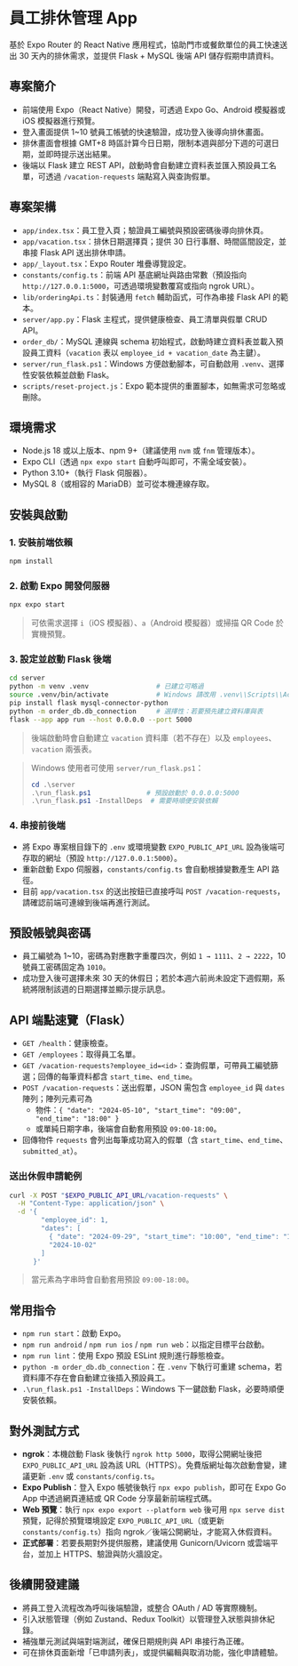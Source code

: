 # 員工排休管理 App

基於 Expo Router 的 React Native 應用程式，協助門市或餐飲單位的員工快速送出 30 天內的排休需求，並提供 Flask + MySQL 後端 API 儲存假期申請資料。

## 專案簡介
- 前端使用 Expo（React Native）開發，可透過 Expo Go、Android 模擬器或 iOS 模擬器進行預覽。
- 登入畫面提供 1~10 號員工帳號的快速驗證，成功登入後導向排休畫面。
- 排休畫面會根據 GMT+8 時區計算今日日期，限制本週與部分下週的可選日期，並即時提示送出結果。
- 後端以 Flask 建立 REST API，啟動時會自動建立資料表並匯入預設員工名單，可透過 `/vacation-requests` 端點寫入與查詢假單。

## 專案架構
- `app/index.tsx`：員工登入頁；驗證員工編號與預設密碼後導向排休頁。
- `app/vacation.tsx`：排休日期選擇頁；提供 30 日行事曆、時間區間設定，並串接 Flask API 送出排休申請。
- `app/_layout.tsx`：Expo Router 堆疊導覽設定。
- `constants/config.ts`：前端 API 基底網址與路由常數（預設指向 `http://127.0.0.1:5000`，可透過環境變數覆寫或指向 ngrok URL）。
- `lib/orderingApi.ts`：封裝通用 `fetch` 輔助函式，可作為串接 Flask API 的範本。
- `server/app.py`：Flask 主程式，提供健康檢查、員工清單與假單 CRUD API。
- `order_db/`：MySQL 連線與 schema 初始程式，啟動時建立資料表並載入預設員工資料（`vacation` 表以 `employee_id + vacation_date` 為主鍵）。
- `server/run_flask.ps1`：Windows 方便啟動腳本，可自動啟用 `.venv`、選擇性安裝依賴並啟動 Flask。
- `scripts/reset-project.js`：Expo 範本提供的重置腳本，如無需求可忽略或刪除。

## 環境需求
- Node.js 18 或以上版本、npm 9+（建議使用 `nvm` 或 `fnm` 管理版本）。
- Expo CLI（透過 `npx expo start` 自動呼叫即可，不需全域安裝）。
- Python 3.10+（執行 Flask 伺服器）。
- MySQL 8（或相容的 MariaDB）並可從本機連線存取。

## 安裝與啟動
### 1. 安裝前端依賴
```bash
npm install
```

### 2. 啟動 Expo 開發伺服器
```bash
npx expo start
```
> 可依需求選擇 `i`（iOS 模擬器）、`a`（Android 模擬器）或掃描 QR Code 於實機預覽。

### 3. 設定並啟動 Flask 後端
```bash
cd server
python -m venv .venv                 # 已建立可略過
source .venv/bin/activate            # Windows 請改用 .venv\\Scripts\\Activate.ps1
pip install flask mysql-connector-python
python -m order_db.db_connection     # 選擇性：若要預先建立資料庫與表
flask --app app run --host 0.0.0.0 --port 5000
```
> 後端啟動時會自動建立 `vacation` 資料庫（若不存在）以及 `employees`、`vacation` 兩張表。

> Windows 使用者可使用 `server/run_flask.ps1`：
> ```powershell
> cd .\server
> .\run_flask.ps1              # 預設啟動於 0.0.0.0:5000
> .\run_flask.ps1 -InstallDeps  # 需要時順便安裝依賴
> ```

### 4. 串接前後端
- 將 Expo 專案根目錄下的 `.env` 或環境變數 `EXPO_PUBLIC_API_URL` 設為後端可存取的網址（預設 `http://127.0.0.1:5000`）。
- 重新啟動 Expo 伺服器，`constants/config.ts` 會自動根據變數產生 API 路徑。
- 目前 `app/vacation.tsx` 的送出按鈕已直接呼叫 `POST /vacation-requests`，請確認前端可連線到後端再進行測試。

## 預設帳號與密碼
- 員工編號為 1~10，密碼為對應數字重覆四次，例如 `1 → 1111`、`2 → 2222`，10 號員工密碼固定為 `1010`。
- 成功登入後可選擇未來 30 天的休假日；若於本週六前尚未設定下週假期，系統將限制該週的日期選擇並顯示提示訊息。

## API 端點速覽（Flask）
- `GET /health`：健康檢查。
- `GET /employees`：取得員工名單。
- `GET /vacation-requests?employee_id=<id>`：查詢假單，可帶員工編號篩選；回傳的每筆資料都含 `start_time`、`end_time`。
- `POST /vacation-requests`：送出假單，JSON 需包含 `employee_id` 與 `dates` 陣列；陣列元素可為
  - 物件：`{ "date": "2024-05-10", "start_time": "09:00", "end_time": "18:00" }`
  - 或單純日期字串，後端會自動套用預設 `09:00-18:00`。
- 回傳物件 `requests` 會列出每筆成功寫入的假單（含 `start_time`、`end_time`、`submitted_at`）。

### 送出休假申請範例

```bash
curl -X POST "$EXPO_PUBLIC_API_URL/vacation-requests" \
  -H "Content-Type: application/json" \
  -d '{
        "employee_id": 1,
        "dates": [
          { "date": "2024-09-29", "start_time": "10:00", "end_time": "15:00" },
          "2024-10-02"
        ]
      }'
```

> 當元素為字串時會自動套用預設 `09:00-18:00`。

## 常用指令
- `npm run start`：啟動 Expo。
- `npm run android` / `npm run ios` / `npm run web`：以指定目標平台啟動。
- `npm run lint`：使用 Expo 預設 ESLint 規則進行靜態檢查。
- `python -m order_db.db_connection`：在 `.venv` 下執行可重建 schema，若資料庫不存在會自動建立後插入預設員工。
- `.\run_flask.ps1 -InstallDeps`：Windows 下一鍵啟動 Flask，必要時順便安裝依賴。

## 對外測試方式
- **ngrok**：本機啟動 Flask 後執行 `ngrok http 5000`，取得公開網址後把 `EXPO_PUBLIC_API_URL` 設為該 URL（HTTPS）。免費版網址每次啟動會變，建議更新 `.env` 或 `constants/config.ts`。
- **Expo Publish**：登入 Expo 帳號後執行 `npx expo publish`，即可在 Expo Go App 中透過網頁連結或 QR Code 分享最新前端程式碼。
- **Web 預覽**：執行 `npx expo export --platform web` 後可用 `npx serve dist` 預覽，記得於預覽環境設定 `EXPO_PUBLIC_API_URL`（或更新 `constants/config.ts`）指向 ngrok／後端公開網址，才能寫入休假資料。
- **正式部署**：若要長期對外提供服務，建議使用 Gunicorn/Uvicorn 或雲端平台，並加上 HTTPS、驗證與防火牆設定。

## 後續開發建議
- 將員工登入流程改為呼叫後端驗證，或整合 OAuth / AD 等實際機制。
- 引入狀態管理（例如 Zustand、Redux Toolkit）以管理登入狀態與排休紀錄。
- 補強單元測試與端對端測試，確保日期規則與 API 串接行為正確。
- 可在排休頁面新增「已申請列表」，或提供編輯與取消功能，強化申請體驗。

